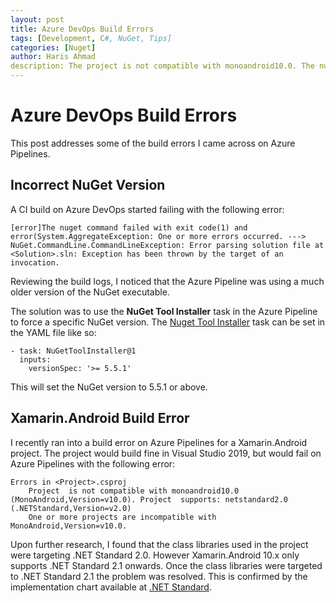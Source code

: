 ```yaml
---
layout: post
title: Azure DevOps Build Errors
tags: [Development, C#, NuGet, Tips]
categories: [Nuget]
author: Haris Ahmad
description: The project is not compatible with monoandroid10.0. The nuget command failed with exit code(1) and error(System.AggregateException Error parsing solution file at Exception has been thrown by the target of an invocation.
---
```

# Azure DevOps Build Errors

This post addresses some of the build errors I came across on Azure Pipelines. 

## Incorrect NuGet Version
A CI build on Azure DevOps started failing with the following error:

```shell
[error]The nuget command failed with exit code(1) and error(System.AggregateException: One or more errors occurred. ---> NuGet.CommandLine.CommandLineException: Error parsing solution file at <Solution>.sln: Exception has been thrown by the target of an invocation.
```
Reviewing the build logs, I noticed that the Azure Pipeline was using a much older version of the NuGet executable.

The solution was to use the **NuGet Tool Installer** task in the Azure Pipeline to force a specific NuGet version. The [Nuget Tool Installer](https://docs.microsoft.com/en-us/azure/devops/pipelines/tasks/tool/nuget?view=azure-devops) task can be set in the YAML file like so: 

```shell
- task: NuGetToolInstaller@1
  inputs:
    versionSpec: '>= 5.5.1'
```
This will set the NuGet version to 5.5.1 or above.

## Xamarin.Android Build Error
I recently ran into a build error on Azure Pipelines for a Xamarin.Android project. The project would build fine in Visual Studio 2019, but would fail on Azure Pipelines with the following error:

```shell
Errors in <Project>.csproj
    Project  is not compatible with monoandroid10.0 (MonoAndroid,Version=v10.0). Project  supports: netstandard2.0 (.NETStandard,Version=v2.0)
    One or more projects are incompatible with MonoAndroid,Version=v10.0.
```
Upon further research, I found that the class libraries used in the project were targeting .NET Standard 2.0. However Xamarin.Android 10.x only supports .NET Standard 2.1 onwards. Once the class libraries were targeted to .NET Standard 2.1 the problem was resolved. This is confirmed by the implementation chart available at [.NET Standard](https://docs.microsoft.com/en-us/dotnet/standard/net-standard).